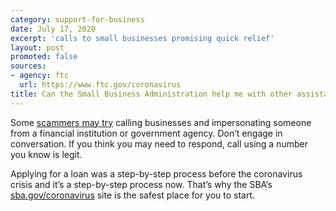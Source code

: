 ```yaml
---
category: support-for-business
date: July 17, 2020
excerpt: 'calls to small businesses promising quick relief'
layout: post
promoted: false
sources:
- agency: ftc
  url: https://www.ftc.gov/coronavirus
title: Can the Small Business Administration help me with other assistance?
---
```


Some [scammers may try](https://www.consumer.ftc.gov/blog/2020/04/small-businesses-where-go-financial-relief-information) calling businesses and impersonating someone from a financial institution or government agency. Don’t engage in conversation. If you think you may need to respond, call using a number you know is legit. 

Applying for a loan was a step-by-step process before the coronavirus crisis and it’s a step-by-step process now. That’s why the SBA’s [sba.gov/coronavirus](https://www.sba.gov/page/coronavirus-covid-19-small-business-guidance-loan-resources) site is the safest place for you to start.